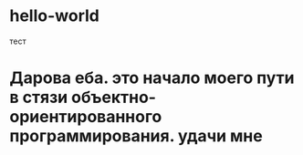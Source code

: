 # hello-world
тест
# Дарова еба. это начало моего пути в стязи объектно-ориентированного программирования. удачи мне
